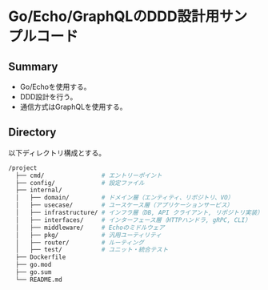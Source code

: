 # Go/Echo/GraphQLのDDD設計用サンプルコード

## Summary

- Go/Echoを使用する。
- DDD設計を行う。
- 通信方式はGraphQLを使用する。

## Directory

以下ディレクトリ構成とする。

```bash
/project
  ├── cmd/                # エントリーポイント
  ├── config/             # 設定ファイル
  ├── internal/
  │   ├── domain/         # ドメイン層（エンティティ、リポジトリ、VO）
  │   ├── usecase/        # ユースケース層（アプリケーションサービス）
  │   ├── infrastructure/ # インフラ層（DB, API クライアント, リポジトリ実装）
  │   ├── interfaces/     # インターフェース層（HTTPハンドラ, gRPC, CLI）
  │   ├── middleware/     # Echoのミドルウェア
  │   ├── pkg/            # 汎用ユーティリティ
  │   ├── router/         # ルーティング
  │   ├── test/           # ユニット・統合テスト
  ├── Dockerfile
  ├── go.mod
  ├── go.sum
  └── README.md
```
